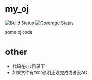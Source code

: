 # my_oj
[![Build Status](https://travis-ci.org/czfshine/my_oj.svg?branch=master)](https://travis-ci.org/czfshine/my_oj)
[![Coverage Status](https://coveralls.io/repos/github/czfshine/my_oj/badge.svg?branch=master)](https://coveralls.io/github/czfshine/my_oj?branch=master)

some oj code


# other
* 代码在`src`目录下
* 如果文件有`TODO`说明还没完成或者没AC

